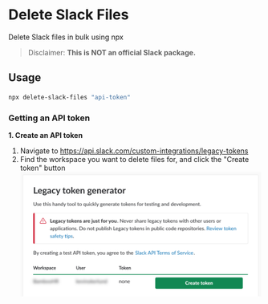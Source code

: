 # Delete Slack Files
Delete Slack files in bulk using npx

> Disclaimer: **This is NOT an official Slack package.**

## Usage

```bash
npx delete-slack-files "api-token"
```

### Getting an API token

**1. Create an API token**

1. Navigate to
https://api.slack.com/custom-integrations/legacy-tokens
2. Find the workspace you want to delete files for, and click the "Create token" button
![Alt text](media/generate-legacy-token.png?raw=true "Title")
